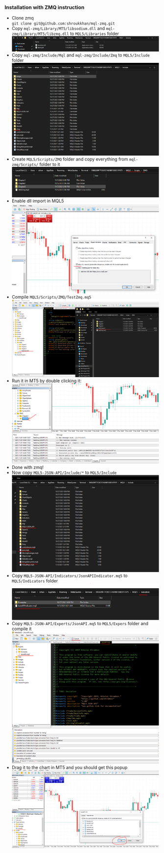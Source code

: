 ### Installation with ZMQ instruction

- Clone zmq  
  ``git clone git@github.com:shroukkhan/mql-zmq.git``
- Copy `mql-zmq/Library/MT5/libsodium.dll` and `mql-zmq/Library/MT5/libzmq.dll` to `MQL5/Libraries` folder    
  ![](./doc_image/lib_folder.PNG)
- Copy `mql-zmq/Include/Mql` and `mql-zmq/Include/Zmq` to `MQL5/Include` folder  
  ![](./doc_image/zmq_include.PNG)
- Create `MQL5/Scripts/ZMQ` folder and copy everything from `mql-zmq/Scripts/` folder to it  
  ![](./doc_image/zmq_scripts.PNG)
- Enable dll import in MQL5  
  ![](./doc_image/mt_dll_import.PNG)
- Compile `MQL5/Scripts/ZMQ/TestZmq.mq5`
  ![](./doc_image/compile_zmq.PNG)
- Run it in MT5 by double clicking it:
  ![](./doc_image/run_script.PNG)
- Done with zmq!
- Now copy `MQL5-JSON-API/Include/*` to `MQL5/Include`
  ![](./doc_image/py_include.PNG)
- Copy `MQL5-JSON-API/Indicators/JsonAPIIndicator.mq5` to `MQL5/Indicators` folder  
  ![](./doc_image/indicator.PNG)
- Copy `MQL5-JSON-API/Experts/JsonAPI.mq5` to `MQL5/Expers` folder and compile it
  ![](./doc_image/compile_jsonapi.PNG)
- Drag it to the chart in MT5 and you should get this popup
  ![](./doc_image/enable_expert.PNG)  